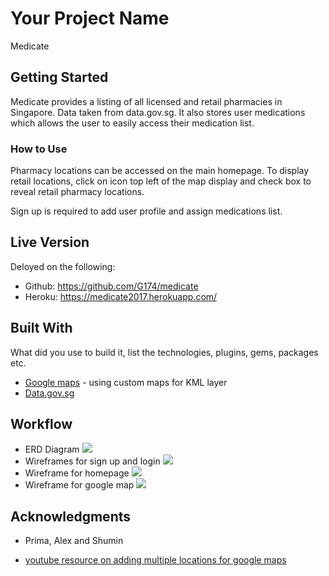 # Your Project Name

Medicate

## Getting Started

Medicate provides a listing of all licensed and retail pharmacies in Singapore. Data taken from data.gov.sg. It also stores user medications which allows the user to easily access their medication list.

### How to Use

Pharmacy locations can be accessed on the main homepage. To display retail locations, click on icon top left of the map display and check box to reveal retail pharmacy locations.

Sign up is required to add user profile and assign medications list.

## Live Version

Deloyed on the following:

- Github: <https://github.com/G174/medicate>
- Heroku: <https://medicate2017.herokuapp.com/>

## Built With

What did you use to build it, list the technologies, plugins, gems, packages etc.

- [Google maps](https://www.google.com.sg/maps/@1.3462799,103.7592919,11z/data=!4m2!6m1!1s1-WIuuq1TjhOCQnTIWv_hRsvzCeg?hl=en) - using custom maps for KML layer
- [Data.gov.sg](https://data.gov.sg/dataset/listing-of-licensed-pharmacies?view_id=1a13c7da-a4a8-4808-b34b-eca95eef94a4&resource_id=16db7800-d81e-4d0d-9d59-936f2c10d668)

## Workflow

- ERD Diagram ![](/public/assets/images/erd.jpeg)
- Wireframes for sign up and login ![](/public/assets/images/medicate_sl.jpeg)
- Wireframe for homepage ![](/public/assets/images/medicate_home.jpeg)
- Wireframe for google map ![](/public/assets/images/medicate_map.jpeg)

## Acknowledgments

- Prima, Alex and Shumin

- [youtube resource on adding multiple locations for google maps](https://www.youtube.com/watch?v=gYa8PtGi4GY)
